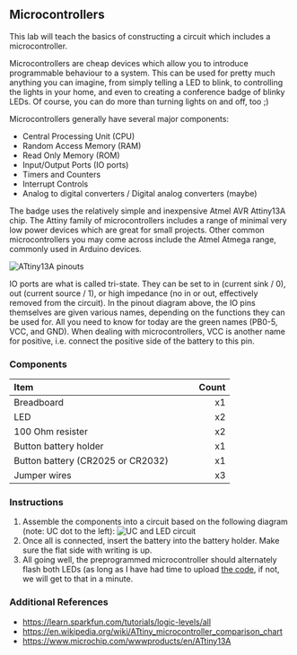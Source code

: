 ## Microcontrollers
This lab will teach the basics of constructing a circuit which includes a microcontroller.

Microcontrollers are cheap devices which allow you to introduce programmable behaviour to a system. This can be used for pretty much anything you can imagine, from simply telling a LED to blink, to controlling the lights in your home, and even to creating a conference badge of blinky LEDs. Of course, you can do more than turning lights on and off, too ;)

Microcontrollers generally have several major components:
+ Central Processing Unit (CPU)
+ Random Access Memory (RAM)
+ Read Only Memory (ROM)
+ Input/Output Ports (IO ports)
+ Timers and Counters
+ Interrupt Controls
+ Analog to digital converters / Digital analog converters (maybe)

The badge uses the relatively simple and inexpensive Atmel AVR Attiny13A chip. The Attiny family of microcontrollers includes a range of minimal very low power devices which are great for small projects. Other common microcontrollers you may come across include the Atmel Atmega range, commonly used in Arduino devices.

![ATtiny13A pinouts](https://raw.githubusercontent.com/kiwicon-badge/badge/master/lab-02/images/attiny_pinout.jpeg)

IO ports are what is called tri-state. They can be set to in (current sink / 0), out (current source / 1), or high impedance (no in or out, effectively removed from the circuit). In the pinout diagram above, the IO pins themselves are given various names, depending on the functions they can be used for. All you need to know for today are the green names (PB0-5, VCC, and GND). When dealing with microcontrollers, VCC is another name for positive, i.e. connect the positive side of the battery to this pin.

### Components
| Item &nbsp; &nbsp; &nbsp; &nbsp; &nbsp; &nbsp; &nbsp; &nbsp; &nbsp; &nbsp; &nbsp; &nbsp; &nbsp; &nbsp; &nbsp;&nbsp; &nbsp; &nbsp; &nbsp; &nbsp; &nbsp; &nbsp; &nbsp; &nbsp; &nbsp; &nbsp; &nbsp; &nbsp; &nbsp; | &nbsp; &nbsp; &nbsp; &nbsp; Count |
| --------------------------------- |-------:|
| Breadboard                        |     x1 |
| LED                               |     x2 |
| 100 Ohm resister                  |     x2 |
| Button battery holder             |     x1 |
| Button battery (CR2025 or CR2032) |     x1 |
| Jumper wires                      |     x3 |

### Instructions
1. Assemble the components into a circuit based on the following diagram (note: UC dot to the left):
![UC and LED circuit](https://raw.githubusercontent.com/kiwicon-badge/badge/master/lab-02/images/uc01-breadboard.png)
2. Once all is connected, insert the battery into the battery holder. Make sure the flat side with writing is up.
3. All going well, the preprogrammed microcontroller should alternately flash both LEDs (as long as I have had time to upload [the code](https://raw.githubusercontent.com/kiwicon-badge/badge/master/lab-02/files/attiny13a_blink.ino), if not, we will get to that in a minute.

### Additional References

+ https://learn.sparkfun.com/tutorials/logic-levels/all
+ https://en.wikipedia.org/wiki/ATtiny_microcontroller_comparison_chart
+ https://www.microchip.com/wwwproducts/en/ATtiny13A

